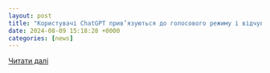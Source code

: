 ```yaml
---
layout: post
title: "Користувачі ChatGPT прив’язуються до голосового режиму і відчувають емоційний зв’язок — OpenAI — Наука та IT"
date: 2024-08-09 15:18:28 +0000
categories: [news]
---
```


[Читати далі](https://tsn.ua/nauka_it/koristuvachi-chatgpt-priv-yazuyutsya-do-golosovogo-rezhimu-i-vidchuvayut-emociyniy-zv-yazok-openai-2637471.html)
